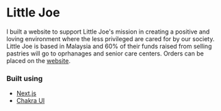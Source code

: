 # Little Joe

I built a website to support Little Joe's mission in creating a positive and loving environment where the less privileged are cared for by our society. Little Joe is based in Malaysia and 60% of their funds raised from selling pastries will go to oprhanages and senior care centers. Orders can be placed on the [website](https://little-joe.vercel.app/about).

### Built using
- [Next.js](http://nextjs.org)
- [Chakra UI](http://chakra-ui.com)
